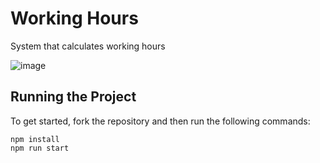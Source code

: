 # Working Hours

System that calculates working hours

![image](https://user-images.githubusercontent.com/12193814/107571437-ab366780-6bc9-11eb-8f65-f36d8c33b565.png)

## Running the Project

To get started, fork the repository and then run the following commands:

    npm install
    npm run start

